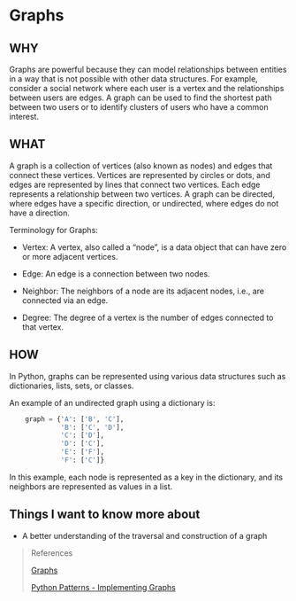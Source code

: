 # Graphs

## WHY

Graphs are powerful because they can model relationships between entities in a way that is not possible with other data structures. For example, consider a social network where each user is a vertex and the relationships between users are edges. A graph can be used to find the shortest path between two users or to identify clusters of users who have a common interest.

## WHAT

A graph is a collection of vertices (also known as nodes) and edges that connect these vertices. Vertices are represented by circles or dots, and edges are represented by lines that connect two vertices. Each edge represents a relationship between two vertices. A graph can be directed, where edges have a specific direction, or undirected, where edges do not have a direction.

Terminology for Graphs:

- Vertex: A vertex, also called a “node”, is a data object that can have zero or more adjacent vertices.

- Edge: An edge is a connection between two nodes.

- Neighbor: The neighbors of a node are its adjacent nodes, i.e., are connected via an edge.

- Degree: The degree of a vertex is the number of edges connected to that vertex.


## HOW

In Python, graphs can be represented using various data structures such as dictionaries, lists, sets, or classes. 

An example of an undirected graph using a dictionary is:

```python
    graph = {'A': ['B', 'C'],
             'B': ['C', 'D'],
             'C': ['D'],
             'D': ['C'],
             'E': ['F'],
             'F': ['C']}
```

In this example, each node is represented as a key in the dictionary, and its neighbors are represented as values in a list.

## Things I want to know more about

- A better understanding of the traversal and construction of a graph

> References
>
>[Graphs](https://codefellows.github.io/common_curriculum/data_structures_and_algorithms/Code_401/class-35/resources/graphs.html)
>
>[Python Patterns - Implementing Graphs](https://www.python.org/doc/essays/graphs/)